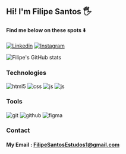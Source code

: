 ## Hi! I'm Filipe Santos 🖐️

#### Find me below on these spots ⬇️

[![Linkedin](https://img.shields.io/badge/LinkedIn-0077B5?style=for-the-badge&logo=linkedin&logoColor=white)](https://www.linkedin.com/in/filipe-santos-frontend/)
[![Instagram](https://img.shields.io/badge/Instagram-E4405F?style=for-the-badge&logo=instagram&logoColor=white)](https://instagram.com/filipe_santos_07)

![Filipe's GitHub stats](https://github-readme-stats.vercel.app/api?username=filipesantos07&show_icons=true&theme=midnight-purple)

### Technologies

<div style="display: inline_block">
  <img align="center" alt="html5" src="https://img.shields.io/badge/HTML5-E34F26?style=for-the-badge&logo=html5&logoColor=white" />
  <img align="center" alt="css" src="https://img.shields.io/badge/CSS3-1572B6?style=for-the-badge&logo=css3&logoColor=white" />
  <img align="center" alt="js" src="https://img.shields.io/badge/JavaScript-F7DF1E?style=for-the-badge&logo=javascript&logoColor=black" />
  <img align="center" alt="js" src="https://img.shields.io/badge/React-20232A?style=for-the-badge&logo=react&logoColor=61DAFB" />
  
  ### Tools

  <img align="center" alt="git" src="https://img.shields.io/badge/GIT-E44C30?style=for-the-badge&logo=git&logoColor=white" />
  <img align="center" alt="github" src="https://img.shields.io/badge/GitHub-100000?style=for-the-badge&logo=github&logoColor=white" />
  <img align="center" alt="figma" src="https://img.shields.io/badge/Figma-F24E1E?style=for-the-badge&logo=figma&logoColor=white" />
  
  ### Contact
  #### My Email : FilipeSantosEstudos1@gmail.com
</div><br/>
